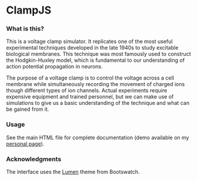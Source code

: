 [logo]: http://michaelcyau.com/vclamp/img/demo.png "ClampJS"
# ClampJS

### What is this?

This is a voltage clamp simulator. It replicates one of the most useful experimental techniques developed in the late 1940s to study excitable biological membranes. This technique was most famously used to construct the Hodgkin-Huxley model, which is fundamental to our understanding of action potential propagation in neurons. 

The purpose of a voltage clamp is to control the voltage across a cell membrane while simultaneously recording the movement of charged ions though different types of ion channels. Actual experiments require expensive equipment and trained personnel, but we can make use of simulations to give us a basic understanding of the technique and what can be gained from it. 

### Usage

See the main HTML file for complete documentation (demo available on my [personal page](http://michaelcyau.com/vclamp)).

### Acknowledgments

The interface uses the [Lumen](https://bootswatch.com/lumen/) theme from Bootswatch.
